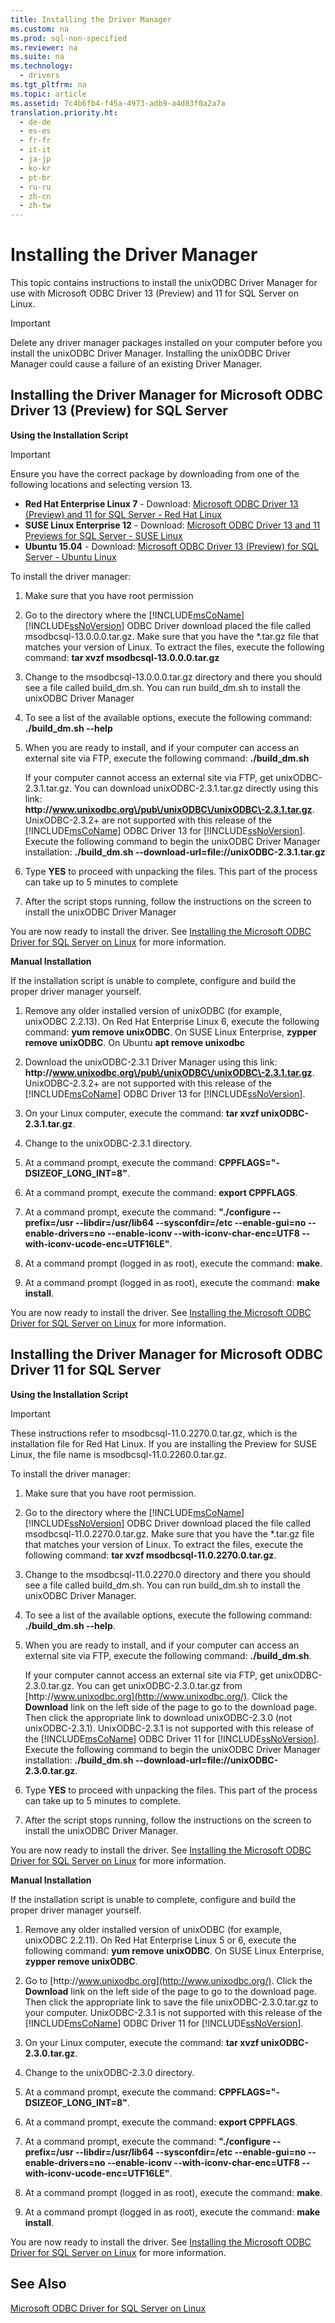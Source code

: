 ```yaml
---
title: Installing the Driver Manager
ms.custom: na
ms.prod: sql-non-specified
ms.reviewer: na
ms.suite: na
ms.technology: 
  - drivers
ms.tgt_pltfrm: na
ms.topic: article
ms.assetid: 7c4b6fb4-f45a-4973-adb9-a4d83f0a2a7a
translation.priority.ht: 
  - de-de
  - es-es
  - fr-fr
  - it-it
  - ja-jp
  - ko-kr
  - pt-br
  - ru-ru
  - zh-cn
  - zh-tw
---
```

# Installing the Driver Manager
This topic contains instructions to install the unixODBC Driver Manager for use with Microsoft ODBC Driver 13 \(Preview\) and 11 for SQL Server on Linux.  
  
> [!IMPORTANT]  
> Delete any driver manager packages installed on your computer before you install the unixODBC Driver Manager. Installing the unixODBC Driver Manager could cause a failure of an existing Driver Manager.  
  
## Installing the Driver Manager for Microsoft ODBC Driver 13 \(Preview\) for SQL Server  
  
**Using the Installation Script**  
  
> [!IMPORTANT]  
> Ensure you have the correct package by downloading from one of the following locations and selecting version 13.  
>   
> -   **Red Hat Enterprise Linux 7** \- Download: [Microsoft ODBC Driver 13 \(Preview\) and 11 for SQL Server \- Red Hat Linux](http://go.microsoft.com/fwlink/?LinkId=267321)  
> -   **SUSE Linux Enterprise 12** \- Download: [Microsoft ODBC Driver 13 and 11 Previews for SQL Server \- SUSE Linux](http://go.microsoft.com/fwlink/?LinkId=264916)  
> -   **Ubuntu 15.04** \- Download: [Microsoft ODBC Driver 13 \(Preview\) for SQL Server \- Ubuntu Linux](http://go.microsoft.com/fwlink/?LinkId=723136)  
  
To install the driver manager:  
  
1.  Make sure that you have root permission  
  
2.  Go to the directory where the [!INCLUDE[msCoName](../content/includes/msCoName_md.md)][!INCLUDE[ssNoVersion](../content/includes/ssNoVersion_md.md)] ODBC Driver download placed the file called msodbcsql\-13.0.0.0.tar.gz. Make sure that you have the \*.tar.gz file that matches your version of Linux. To extract the files, execute the following command: **tar xvzf msodbcsql\-13.0.0.0.tar.gz**  
  
3.  Change to the msodbcsql\-13.0.0.0.tar.gz directory and there you should see a file called build\_dm.sh. You can run build\_dm.sh to install the unixODBC Driver Manager  
  
4.  To see a list of the available options, execute the following command: **.\/build\_dm.sh \-\-help**  
  
5.  When you are ready to install, and if your computer can access an external site via FTP, execute the following command: **.\/build\_dm.sh**  
  
    If your computer cannot access an external site via FTP, get unixODBC\-2.3.1.tar.gz. You can download unixODBC\-2.3.1.tar.gz directly using this link: **http:\/\/www.unixodbc.org\/pub\/unixODBC\/unixODBC\-2.3.1.tar.gz**. UnixODBC\-2.3.2\+ are not supported with this release of the [!INCLUDE[msCoName](../content/includes/msCoName_md.md)] ODBC Driver 13 for [!INCLUDE[ssNoVersion](../content/includes/ssNoVersion_md.md)]. Execute the following command to begin the unixODBC Driver Manager installation: **.\/build\_dm.sh \-\-download\-url\=file:\/\/unixODBC\-2.3.1.tar.gz**  
  
6.  Type **YES** to proceed with unpacking the files. This part of the process can take up to 5 minutes to complete  
  
7.  After the script stops running, follow the instructions on the screen to install the unixODBC Driver Manager  
  
You are now ready to install the driver. See [Installing the Microsoft ODBC Driver for SQL Server on Linux](../content/Installing-the-Microsoft-ODBC-Driver-for-SQL-Server-on-Linux.md) for more information.  
  
**Manual Installation**  
  
If the installation script is unable to complete, configure and build the proper driver manager yourself.  
  
1.  Remove any older installed version of unixODBC \(for example, unixODBC 2.2.13\). On Red Hat Enterprise Linux 6, execute the following command: **yum remove unixODBC**. On SUSE Linux Enterprise, **zypper remove unixODBC**. On Ubuntu **apt remove unixodbc**  
  
2.  Download the unixODBC\-2.3.1 Driver Manager using this link: **http:\/\/www.unixodbc.org\/pub\/unixODBC\/unixODBC\-2.3.1.tar.gz**. UnixODBC\-2.3.2\+ are not supported with this release of the [!INCLUDE[msCoName](../content/includes/msCoName_md.md)] ODBC Driver 13 for [!INCLUDE[ssNoVersion](../content/includes/ssNoVersion_md.md)].  
  
3.  On your Linux computer, execute the command: **tar xvzf unixODBC\-2.3.1.tar.gz**.  
  
4.  Change to the unixODBC\-2.3.1 directory.  
  
5.  At a command prompt, execute the command: **CPPFLAGS\="\-DSIZEOF\_LONG\_INT\=8"**.  
  
6.  At a command prompt, execute the command: **export CPPFLAGS**.  
  
7.  At a command prompt, execute the command: **".\/configure \-\-prefix\=\/usr \-\-libdir\=\/usr\/lib64 \-\-sysconfdir\=\/etc \-\-enable\-gui\=no \-\-enable\-drivers\=no \-\-enable\-iconv \-\-with\-iconv\-char\-enc\=UTF8 \-\-with\-iconv\-ucode\-enc\=UTF16LE"**.  
  
8.  At a command prompt \(logged in as root\), execute the command: **make**.  
  
9. At a command prompt \(logged in as root\), execute the command: **make install**.  
  
You are now ready to install the driver. See [Installing the Microsoft ODBC Driver for SQL Server on Linux](../content/Installing-the-Microsoft-ODBC-Driver-for-SQL-Server-on-Linux.md) for more information.  
  
## Installing the Driver Manager for Microsoft ODBC Driver 11 for SQL Server  
  
**Using the Installation Script**  
  
> [!IMPORTANT]  
> These instructions refer to msodbcsql\-11.0.2270.0.tar.gz, which is the installation file for Red Hat Linux. If you are installing the Preview for SUSE Linux, the file name is msodbcsql\-11.0.2260.0.tar.gz.  
  
To install the driver manager:  
  
1.  Make sure that you have root permission.  
  
2.  Go to the directory where the [!INCLUDE[msCoName](../content/includes/msCoName_md.md)][!INCLUDE[ssNoVersion](../content/includes/ssNoVersion_md.md)] ODBC Driver download placed the file called msodbcsql\-11.0.2270.0.tar.gz. Make sure that you have the \*.tar.gz file that matches your version of Linux. To extract the files, execute the following command: **tar xvzf msodbcsql\-11.0.2270.0.tar.gz**.  
  
3.  Change to the msodbcsql\-11.0.2270.0 directory and there you should see a file called build\_dm.sh. You can run build\_dm.sh to install the unixODBC Driver Manager.  
  
4.  To see a list of the available options, execute the following command: **.\/build\_dm.sh \-\-help**.  
  
5.  When you are ready to install, and if your computer can access an external site via FTP, execute the following command: **.\/build\_dm.sh**.  
  
    If your computer cannot access an external site via FTP, get unixODBC\-2.3.0.tar.gz. You can get unixODBC\-2.3.0.tar.gz from [http:\/\/www.unixodbc.org](http://www.unixodbc.org/). Click the **Download** link on the left side of the page to go to the download page. Then click the appropriate link to download unixODBC\-2.3.0 \(not unixODBC\-2.3.1\). UnixODBC\-2.3.1 is not supported with this release of the [!INCLUDE[msCoName](../content/includes/msCoName_md.md)] ODBC Driver 11 for [!INCLUDE[ssNoVersion](../content/includes/ssNoVersion_md.md)]. Execute the following command to begin the unixODBC Driver Manager installation: **.\/build\_dm.sh \-\-download\-url\=file:\/\/unixODBC\-2.3.0.tar.gz**.  
  
6.  Type **YES** to proceed with unpacking the files. This part of the process can take up to 5 minutes to complete.  
  
7.  After the script stops running, follow the instructions on the screen to install the unixODBC Driver Manager.  
  
You are now ready to install the driver. See [Installing the Microsoft ODBC Driver for SQL Server on Linux](../content/Installing-the-Microsoft-ODBC-Driver-for-SQL-Server-on-Linux.md) for more information.  
  
**Manual Installation**  
  
If the installation script is unable to complete, configure and build the proper driver manager yourself.  
  
1.  Remove any older installed version of unixODBC \(for example, unixODBC 2.2.11\). On Red Hat Enterprise Linux 5 or 6, execute the following command: **yum remove unixODBC**. On SUSE Linux Enterprise, **zypper remove unixODBC**.  
  
2.  Go to [http:\/\/www.unixodbc.org](http://www.unixodbc.org/). Click the **Download** link on the left side of the page to go to the download page. Then click the appropriate link to save the file unixODBC\-2.3.0.tar.gz to your computer. UnixODBC\-2.3.1 is not supported with this release of the [!INCLUDE[msCoName](../content/includes/msCoName_md.md)] ODBC Driver 11 for [!INCLUDE[ssNoVersion](../content/includes/ssNoVersion_md.md)].  
  
3.  On your Linux computer, execute the command: **tar xvzf unixODBC\-2.3.0.tar.gz**.  
  
4.  Change to the unixODBC\-2.3.0 directory.  
  
5.  At a command prompt, execute the command: **CPPFLAGS\="\-DSIZEOF\_LONG\_INT\=8"**.  
  
6.  At a command prompt, execute the command: **export CPPFLAGS**.  
  
7.  At a command prompt, execute the command: **".\/configure \-\-prefix\=\/usr \-\-libdir\=\/usr\/lib64 \-\-sysconfdir\=\/etc \-\-enable\-gui\=no \-\-enable\-drivers\=no \-\-enable\-iconv \-\-with\-iconv\-char\-enc\=UTF8 \-\-with\-iconv\-ucode\-enc\=UTF16LE"**.  
  
8.  At a command prompt \(logged in as root\), execute the command: **make**.  
  
9. At a command prompt \(logged in as root\), execute the command: **make install**.  
  
You are now ready to install the driver. See [Installing the Microsoft ODBC Driver for SQL Server on Linux](../content/Installing-the-Microsoft-ODBC-Driver-for-SQL-Server-on-Linux.md) for more information.  
  
## See Also  
[Microsoft ODBC Driver for SQL Server on Linux](../content/Microsoft-ODBC-Driver-for-SQL-Server-on-Linux.md)  
  
